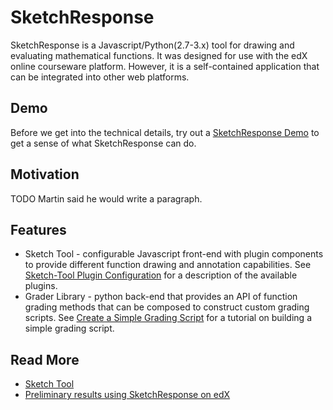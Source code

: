 SketchResponse
==============

SketchResponse is a Javascript/Python(2.7-3.x) tool for drawing and evaluating
mathematical functions. It was designed for use with the edX online
courseware platform. However, it is a self-contained application that can be
integrated into other web platforms.

## Demo

Before we get into the technical details, try out a [SketchResponse Demo](http://web.mit.edu/~jfrench/www/#demo) to get a sense of what SketchResponse can do.

Motivation
----------

TODO Martin said he would write a paragraph.

Features
--------

- Sketch Tool - configurable Javascript front-end with plugin components to provide different
function drawing and annotation capabilities. See
[Sketch-Tool Plugin Configuration](probconfig_plugins.md) for a description of the available
plugins.
- Grader Library - python back-end that provides an API of function grading methods that
can be composed to construct custom grading scripts. See
[Create a Simple Grading Script](simple_grader.md) for a tutorial on building
a simple grading script.

Read More
---------

* [Sketch Tool](http://web.mit.edu/~jfrench/www/pdf/sketchinput_paper.pdf)
* [Preliminary results using SketchResponse on edX](http://web.mit.edu/~jfrench/www/pdf/sketch_results.pdf)